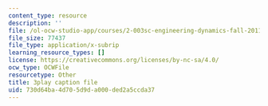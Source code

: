 ```yaml
---
content_type: resource
description: ''
file: /ol-ocw-studio-app/courses/2-003sc-engineering-dynamics-fall-2011/730d64ba4d705d9da000ded2a5ccda37_cd8lDtAtJbE.vtt
file_size: 77437
file_type: application/x-subrip
learning_resource_types: []
license: https://creativecommons.org/licenses/by-nc-sa/4.0/
ocw_type: OCWFile
resourcetype: Other
title: 3play caption file
uid: 730d64ba-4d70-5d9d-a000-ded2a5ccda37
---
```

